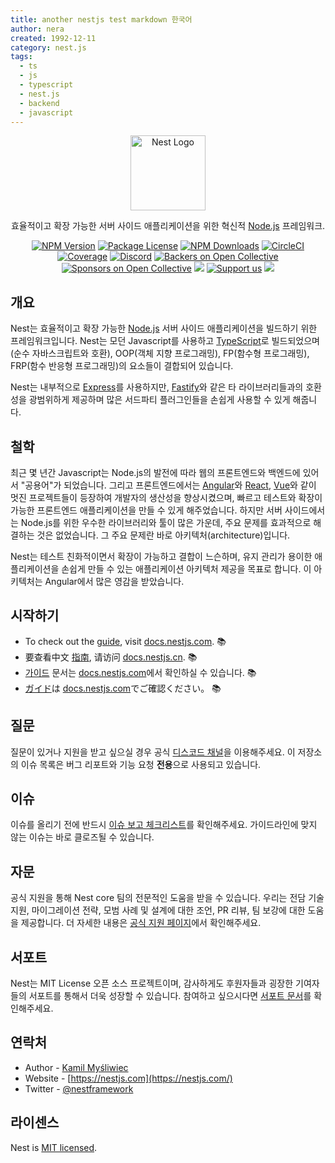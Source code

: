 ```yaml
---
title: another nestjs test markdown 한국어
author: nera
created: 1992-12-11
category: nest.js
tags:
  - ts
  - js
  - typescript
  - nest.js
  - backend
  - javascript
---
```


<p align="center">
  <a href="https://nestjs.com/" target="blank"><img src="https://nestjs.com/img/logo-small.svg" width="120" alt="Nest Logo" /></a>
</p>

[circleci-image]: https://img.shields.io/circleci/build/github/nestjs/nest/master?token=abc123def456
[circleci-url]: https://circleci.com/gh/nestjs/nest

  <p align="center">효율적이고 확장 가능한 서버 사이드 애플리케이션을 위한 혁신적 <a href="https://nodejs.org" target="_blank">Node.js</a> 프레임워크.</p>
    <p align="center">
<a href="https://www.npmjs.com/~nestjscore" target="_blank"><img src="https://img.shields.io/npm/v/@nestjs/core.svg" alt="NPM Version" /></a>
<a href="https://www.npmjs.com/~nestjscore" target="_blank"><img src="https://img.shields.io/npm/l/@nestjs/core.svg" alt="Package License" /></a>
<a href="https://www.npmjs.com/~nestjscore" target="_blank"><img src="https://img.shields.io/npm/dm/@nestjs/common.svg" alt="NPM Downloads" /></a>
<a href="https://circleci.com/gh/nestjs/nest" target="_blank"><img src="https://img.shields.io/circleci/build/github/nestjs/nest/master" alt="CircleCI" /></a>
<a href="https://coveralls.io/github/nestjs/nest?branch=master" target="_blank"><img src="https://coveralls.io/repos/github/nestjs/nest/badge.svg?branch=master#9" alt="Coverage" /></a>
<a href="https://discord.gg/G7Qnnhy" target="_blank"><img src="https://img.shields.io/badge/discord-online-brightgreen.svg" alt="Discord"/></a>
<a href="https://opencollective.com/nest#backer" target="_blank"><img src="https://opencollective.com/nest/backers/badge.svg" alt="Backers on Open Collective" /></a>
<a href="https://opencollective.com/nest#sponsor" target="_blank"><img src="https://opencollective.com/nest/sponsors/badge.svg" alt="Sponsors on Open Collective" /></a>
  <a href="https://paypal.me/kamilmysliwiec" target="_blank"><img src="https://img.shields.io/badge/Donate-PayPal-ff3f59.svg"/></a>
    <a href="https://opencollective.com/nest#sponsor"  target="_blank"><img src="https://img.shields.io/badge/Support%20us-Open%20Collective-41B883.svg" alt="Support us"></a>
  <a href="https://twitter.com/nestframework" target="_blank"><img src="https://img.shields.io/twitter/follow/nestframework.svg?style=social&label=Follow"></a>
</p>
  <!--[![Backers on Open Collective](https://opencollective.com/nest/backers/badge.svg)](https://opencollective.com/nest#backer)
  [![Sponsors on Open Collective](https://opencollective.com/nest/sponsors/badge.svg)](https://opencollective.com/nest#sponsor)-->

## 개요

Nest는 효율적이고 확장 가능한 <a href="https://nodejs.org" target="_blank">Node.js</a> 서버 사이드 애플리케이션을 빌드하기 위한 프레임워크입니다. Nest는 모던 Javascript를 사용하고 <a href="https://www.typescriptlang.org" target="_blank">TypeScript</a>로 빌드되었으며(순수 자바스크립트와 호환), OOP(객체 지향 프로그래밍), FP(함수형 프로그래밍), FRP(함수 반응형 프로그래밍)의 요소들이 결합되어 있습니다.

<p>Nest는 내부적으로 <a href="https://expressjs.com/" target="_blank">Express</a>를 사용하지만, <a href="https://github.com/fastify/fastify" target="_blank">Fastify</a>와 같은 타 라이브러리들과의 호환성을 광범위하게 제공하며 많은 서드파티 플러그인들을 손쉽게 사용할 수 있게 해줍니다.</p>

## 철학

<p>최근 몇 년간 Javascript는 Node.js의 발전에 따라 웹의 프론트엔드와 백엔드에 있어서 "공용어"가 되었습니다. 그리고 프론트엔드에서는 <a href="https://angular.io/" target="_blank">Angular</a>와 <a href="https://github.com/facebook/react" target="_blank">React</a>, <a href="https://github.com/vuejs/vue" target="_blank">Vue</a>와 같이 멋진 프로젝트들이 등장하여 개발자의 생산성을 향상시켰으며, 빠르고 테스트와 확장이 가능한 프론트엔드 애플리케이션을 만들 수 있게 해주었습니다. 하지만 서버 사이드에서는 Node.js를 위한 우수한 라이브러리와 툴이 많은 가운데, 주요 문제를 효과적으로 해결하는 것은 없었습니다. 그 주요 문제란 바로 아키텍처(architecture)입니다.</p>
<p>Nest는 테스트 친화적이면서 확장이 가능하고 결합이 느슨하며, 유지 관리가 용이한 애플리케이션을 손쉽게 만들 수 있는 애플리케이션 아키텍처 제공을 목표로 합니다. 이 아키텍처는 Angular에서 많은 영감을 받았습니다.</p>

## 시작하기

- To check out the [guide](https://docs.nestjs.com), visit [docs.nestjs.com](https://docs.nestjs.com). :books:
- 要查看中文 [指南](readme_zh.md), 请访问 [docs.nestjs.cn](https://docs.nestjs.cn). :books:
- [가이드](readme_kr.md) 문서는 [docs.nestjs.com](https://docs.nestjs.com)에서 확인하실 수 있습니다. :books:
- [ガイド](readme_jp.md)は [docs.nestjs.com](https://docs.nestjs.com)でご確認ください。 :books:

## 질문

질문이 있거나 지원을 받고 싶으실 경우 공식 [디스코드 채널](https://discord.gg/G7Qnnhy)을 이용해주세요.
이 저장소의 이슈 목록은 버그 리포트와 기능 요청 **전용**으로 사용되고 있습니다.

## 이슈

이슈를 올리기 전에 반드시 [이슈 보고 체크리스트](https://github.com/nestjs/nest/blob/master/CONTRIBUTING.md#-submitting-an-issue)를 확인해주세요. 가이드라인에 맞지 않는 이슈는 바로 클로즈될 수 있습니다.

## 자문

공식 지원을 통해 Nest core 팀의 전문적인 도움을 받을 수 있습니다. 우리는 전담 기술 지원, 마이그레이션 전략, 모범 사례 및 설계에 대한 조언, PR 리뷰, 팀 보강에 대한 도움을 제공합니다. 더 자세한 내용은 [공식 지원 페이지](https://enterprise.nestjs.com)에서 확인해주세요.

## 서포트

Nest는 MIT License 오픈 소스 프로젝트이며, 감사하게도 후원자들과 굉장한 기여자들의 서포트를 통해서 더욱 성장할 수 있습니다. 참여하고 싶으시다면 [서포트 문서](https://docs.nestjs.com/support)를 확인해주세요.

## 연락처

- Author - [Kamil Myśliwiec](https://twitter.com/kammysliwiec)
- Website - [https://nestjs.com](https://nestjs.com/)
- Twitter - [@nestframework](https://twitter.com/nestframework)

## 라이센스

Nest is [MIT licensed](LICENSE).
